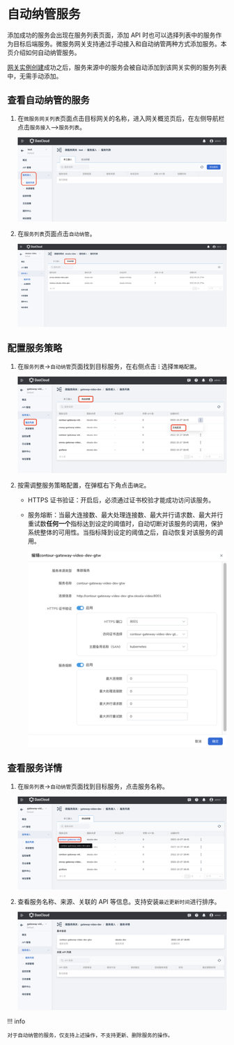 # 自动纳管服务

添加成功的服务会出现在服务列表页面，添加 API 时也可以选择列表中的服务作为目标后端服务。微服务网关支持通过手动接入和自动纳管两种方式添加服务。本页介绍如何自动纳管服务。

[网关实例创建](../gateway/create-gateway.md)成功之后，服务来源<!--待补充链接-->中的服务会被自动添加到该网关实例的服务列表中，无需手动添加。

## 查看自动纳管的服务

1. 在`微服务网关列表`页面点击目标网关的名称，进入网关概览页后，在左侧导航栏点击`服务接入`-->`服务列表`。

    ![服务列表](imgs/service-list.png)

2. 在`服务列表`页面点击`自动纳管`。

    ![自动发现服务](imgs/auto.png)

## 配置服务策略

1. 在`服务列表`->`自动纳管`页面找到目标服务，在右侧点击 **`ⵗ`** 选择`策略配置`。

    ![策略配置](imgs/policy1.png)

2. 按需调整服务策略配置，在弹框右下角点击`确定`。

    - HTTPS 证书验证：开启后，必须通过证书校验才能成功访问该服务。
    - 服务熔断：当最大连接数、最大处理连接数、最大并行请求数、最大并行重试数**任何一个**指标达到设定的阈值时，自动切断对该服务的调用，保护系统整体的可用性。当指标降到设定的阈值之后，自动恢复对该服务的调用。

        ![策略配置](imgs/policy2.png)

## 查看服务详情

1. 在`服务列表`->`自动纳管`页面找到目标服务，点击服务名称。

    ![服务详情](imgs/service-details.png)

2. 查看服务名称、来源、关联的 API 等信息。支持安装`最近更新时间`进行排序。

    ![服务详情](imgs/service-details1.png)

!!! info

    对于自动纳管的服务，仅支持上述操作，不支持更新、删除服务的操作。
